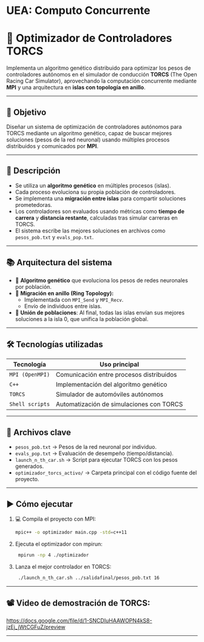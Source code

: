 # UEA: Computo Concurrente
# 🚗 Optimizador de Controladores TORCS

Implementa un algoritmo genético distribuido para optimizar los pesos de controladores autónomos en el simulador de conducción **TORCS** (The Open Racing Car Simulator), aprovechando la computación concurrente mediante **MPI** y una arquitectura en **islas con topología en anillo**.

---

## 🎯 Objetivo

Diseñar un sistema de optimización de controladores autónomos para TORCS mediante un algoritmo genético, capaz de buscar mejores soluciones (pesos de la red neuronal) usando múltiples procesos distribuidos y comunicados por **MPI**.

---

## 🧬 Descripción

- Se utiliza un **algoritmo genético** en múltiples procesos (islas).
- Cada proceso evoluciona su propia población de controladores.
- Se implementa una **migración entre islas** para compartir soluciones prometedoras.
- Los controladores son evaluados usando métricas como **tiempo de carrera** y **distancia restante**, calculadas tras simular carreras en TORCS.
- El sistema escribe las mejores soluciones en archivos como `pesos_pob.txt` y `evals_pop.txt`.

---

## 📚 Arquitectura del sistema

- 🧬 **Algoritmo genético** que evoluciona los pesos de redes neuronales por población.
- 🔄 **Migración en anillo (Ring Topology):**
  - Implementada con `MPI_Send` y `MPI_Recv`.
  - Envío de individuos entre islas.
- 🧾 **Unión de poblaciones**: Al final, todas las islas envían sus mejores soluciones a la isla 0, que unifica la población global.

---

## 🛠 Tecnologías utilizadas

| Tecnología        | Uso principal                              |
|------------------|--------------------------------------------|
| `MPI (OpenMPI)`  | Comunicación entre procesos distribuidos   |
| `C++`            | Implementación del algoritmo genético      |
| `TORCS`          | Simulador de automóviles autónomos         |
| `Shell scripts`  | Automatización de simulaciones con TORCS   |

---

## 📌 Archivos clave

- `pesos_pob.txt` → Pesos de la red neuronal por individuo.
- `evals_pop.txt` → Evaluación de desempeño (tiempo/distancia).
- `launch_n_th_car.sh` → Script para ejecutar TORCS con los pesos generados.
- `optimizador_torcs_activo/` → Carpeta principal con el código fuente del proyecto.
---

## ▶️ Cómo ejecutar

1. 💻 Compila el proyecto con MPI:  
   ```bash
   mpic++ -o optimizador main.cpp -std=c++11

    ```
2. Ejecuta el optimizador con mpirun:
   ```bash
    mpirun -np 4 ./optimizador
   ```
3. Lanza el mejor controlador en TORCS:
   ```bash
    ./launch_n_th_car.sh ../salidafinal/pesos_pob.txt 16
   ```

---

## 📽 **Video de demostración de TORCS**:  
https://docs.google.com/file/d/1-SNCDIuHAAWOPN4kS8-jzEj_jWtCGFuZ/preview

---

